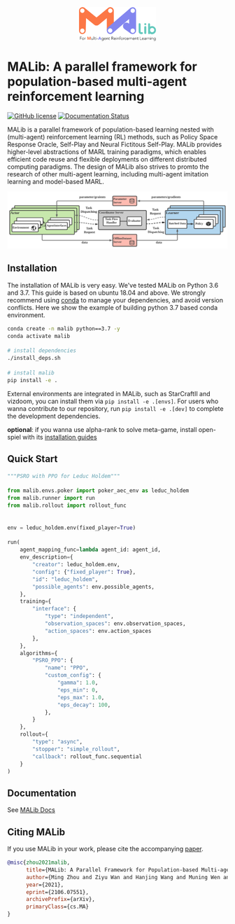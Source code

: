
<div align=center style="margin-bottom: 20px"><img src="docs/imgs/logo.svg" width="35%"></div>


# MALib: A parallel framework for population-based multi-agent reinforcement learning

[![GitHub license](https://img.shields.io/badge/license-MIT-blue.svg)](https://github.com/sjtu-marl/malib/blob/main/LICENSE)
[![Documentation Status](https://readthedocs.org/projects/malib/badge/?version=latest)](https://malib.readthedocs.io/en/latest/?badge=latest)

MALib is a parallel framework of population-based learning nested with (multi-agent) reinforcement learning (RL) methods, such as Policy Space Response Oracle, Self-Play and Neural Fictitous Self-Play. MALib provides higher-level abstractions of MARL training paradigms, which enables efficient code reuse and flexible deployments on different distributed computing paradigms. The design of MALib also strives to promto the research of other multi-agent learning, including multi-agent imitation learning and model-based MARL.

![architecture](docs/imgs/Architecture.svg)

## Installation

The installation of MALib is very easy. We've tested MALib on Python 3.6 and 3.7. This guide is based on ubuntu 18.04 and above. We strongly recommend using [conda](https://docs.conda.io/en/latest/miniconda.html) to manage your dependencies, and avoid version conflicts. Here we show the example of building python 3.7 based conda environment.


```bash
conda create -n malib python==3.7 -y
conda activate malib

# install dependencies
./install_deps.sh

# install malib
pip install -e .
```

External environments are integrated in MALib, such as StarCraftII and vizdoom, you can install them via `pip install -e .[envs]`. For users who wanna contribute to our repository, run `pip install -e .[dev]` to complete the development dependencies.

**optional**: if you wanna use alpha-rank to solve meta-game, install open-spiel with its [installation guides](https://github.com/deepmind/open_spiel)

## Quick Start

```python
"""PSRO with PPO for Leduc Holdem"""

from malib.envs.poker import poker_aec_env as leduc_holdem
from malib.runner import run
from malib.rollout import rollout_func


env = leduc_holdem.env(fixed_player=True)

run(
    agent_mapping_func=lambda agent_id: agent_id,
    env_description={
        "creator": leduc_holdem.env,
        "config": {"fixed_player": True},
        "id": "leduc_holdem",
        "possible_agents": env.possible_agents,
    },
    training={
        "interface": {
            "type": "independent",
            "observation_spaces": env.observation_spaces,
            "action_spaces": env.action_spaces
        },
    },
    algorithms={
        "PSRO_PPO": {
            "name": "PPO",
            "custom_config": {
                "gamma": 1.0,
                "eps_min": 0,
                "eps_max": 1.0,
                "eps_decay": 100,
            },
        }
    },
    rollout={
        "type": "async",
        "stopper": "simple_rollout",
        "callback": rollout_func.sequential
    }
)
```

## Documentation

See [MALib Docs](https://malib.readthedocs.io/)

## Citing MALib


If you use MALib in your work, please cite the accompanying [paper](https://yingwen.io/malib.pdf).

```bibtex
@misc{zhou2021malib,
      title={MALib: A Parallel Framework for Population-based Multi-agent Reinforcement Learning}, 
      author={Ming Zhou and Ziyu Wan and Hanjing Wang and Muning Wen and Runzhe Wu and Ying Wen and Yaodong Yang and Weinan Zhang and Jun Wang},
      year={2021},
      eprint={2106.07551},
      archivePrefix={arXiv},
      primaryClass={cs.MA}
}
```